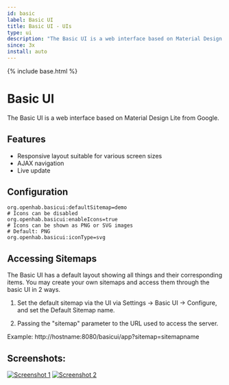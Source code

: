 ```yaml
---
id: basic
label: Basic UI
title: Basic UI - UIs
type: ui
description: "The Basic UI is a web interface based on Material Design Lite from Google."
since: 3x
install: auto
---
```


<!-- Attention authors: Do not edit directly. Please add your changes to the appropriate source repository -->

{% include base.html %}

# Basic UI

The Basic UI is a web interface based on Material Design Lite from Google.

## Features

- Responsive layout suitable for various screen sizes
- AJAX navigation
- Live update

## Configuration

```
org.openhab.basicui:defaultSitemap=demo
# Icons can be disabled
org.openhab.basicui:enableIcons=true
# Icons can be shown as PNG or SVG images
# Default: PNG
org.openhab.basicui:iconType=svg
```

## Accessing Sitemaps

The Basic UI has a default layout showing all things and their corresponding items. You may create your own sitemaps and access them through the basic UI in 2 ways.

1. Set the default sitemap via the UI via Settings -> Basic UI -> Configure, and set the Default Sitemap name.

2. Passing the "sitemap" parameter to the URL used to access the server.

Example: http://hostname:8080/basicui/app?sitemap=sitemapname


## Screenshots:

[![Screenshot 1](doc/screenshot-1.png)](doc/screenshot-1-full.png)
[![Screenshot 2](doc/screenshot-2.png)](doc/screenshot-2-full.png)

